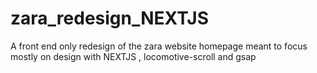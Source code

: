 # zara_redesign_NEXTJS
A front end only redesign of the zara website homepage meant to focus mostly on design with NEXTJS , locomotive-scroll and gsap
